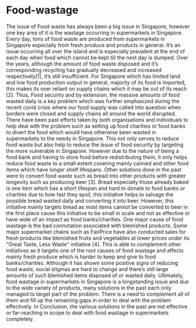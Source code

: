 # Food-wastage
The issue of Food waste has always been a big issue in Singapore, however one key area of it is the wastage occurring in supermarkets in Singapore.
Every day, tons of food waste are produced from supermarkets in Singapore especially from fresh produce and products in general. It’s an issue occurring all over the island and is especially prevalent at the end of each day when food which cannot be kept till the next day is dumped. Over the years, although the amount of food waste disposed and it’s corresponding recycling has gradually decreased and increased respectively[1], it’s still insufficient. For Singapore which has limited land and low food production output in general, majority of its food is imported, this makes its over reliant on supply chains which it may be out of its reach [2]. Thus, Food security and by extension, the massive amounts of food wasted daily is a key problem which was further emphasized during the recent covid crisis where our food supply was called into question when borders were closed and supply chains all around the world disrupted. There have been past efforts taken by both organisations and individuals to help deal with the problem such as setting up food charities or food banks to divert the food which would have otherwise been wasted in supermarkets to the needy in Singapore. This not only serves to reduce food waste but also help to reduce the issue of food security by targeting the more vulnerable in Singapore. However due to the nature of being a food bank and having to store food before redistributing them, it only helps reduce food waste to a small extent covering mainly canned and other food items which have longer shelf lifespans. Other solutions done in the past were to convert food waste such as bread into other products with greater longevity such as producing beer [3]. Bread especially those already baked is one item which has a short lifespan and hard to donate to food banks or charities due to how fast they spoil, this initiative helps to salvage the possible bread wasted daily and converting it into beer. However, this initiative mainly targets bread as most items cannot be converted to beer in the first place cause this initiative to be small in scale and not as effective or have wide of an impact as food banks/charities. One major cause of food wastage is the bad connotation associated with blemished products. Some major supermarket chains such as FairPrice have also conducted sales for fresh products like blemished fruits and vegetables at lower prices under its "Great Taste, Less Waste" initiative [4]. This is able to complement other initiatives as it targets one of the root causes of food wastage and affects mainly fresh produce which is harder to keep and give to food banks/charities. Although it has shown some positive signs of reducing food waste, social stigmas are hard to change and there’s still large amounts of such blemished items disposed of or wasted daily. Ultimately, food wastage in supermarkets in Singapore is a longstanding issue and due to the wide variety of products, many solutions in the past each only managed to target part of the problem. There is a need to complement all of them and fill up the remaining gaps in order to deal with the problem effectively.
In Conclusion, the various solutions in the past are not effective or far-reaching in scope to deal with food wastage in supermarkets completely.
